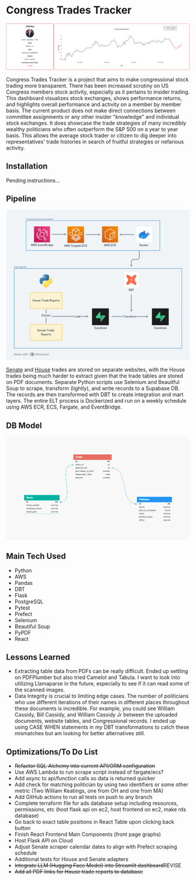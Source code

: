 <h1>Congress Trades Tracker</h1>
<img src="./images/stock_shot.png">
<p>
Congress Trades Tracker is a project that aims to make congressional stock trading more transparent. There has been increased scrutiny on US Congress members stock activity, especially as it pertains to insider trading. This dashboard visualizes stock exchanges, shows performance returns, and highlights overall performance and activity on a member by member basis. The current product does not make direct connections between committee assignments or any other insider "knowledge" and individual stock exchanges. It does showcase the trade strategies of many incredibly wealthy politicians who often outperform the S&P 500 on a year to year basis. This allows the average stock trader or citizen to dig deeper into representatives' trade histories in search of fruitful strategies or nefarious activity. 
</p>

<h2>Installation</h2>
<p>Pending instructions...</p>

<h2>Pipeline</h2>
<img src="./images/Congress Trades Pipeline Fargate.png">
<p><a href="https://efdsearch.senate.gov/search/">Senate</a> and <a href="https://disclosures-clerk.house.gov/FinancialDisclosure">House</a> trades are stored on separate websites, with the House trades being much harder to extract given that the trade tables are stored on PDF documents. Separate Python scripts use Selenium and Beauitful Soup to scrape, transform (lightly), and write records to a Supabase DB. The records are then transformed with DBT to create integration and mart layers. The entire ELT process is Dockerized and run on a weekly schedule using AWS ECR, ECS, Fargate, and EventBridge.</p>

<h2>DB Model</h2>
<img src="./images/model_final.png">

<h2>Main Tech Used</h2>
    <ul>
        <li>Python</li>
        <li>AWS</li>
        <li>Pandas</li>
        <li>DBT</li>
        <li>Flask</li>
        <li>PostgreSQL</li>
        <li>Pytest</li>
        <li>Prefect</li>
        <li>Selenium</li>
        <li>Beautiful Soup</li>
        <li>PyPDF</li>
        <li>React</li>
    </ul>

<h2>Lessons Learned</h2>
    <ul>
        <li>Extracting table data from PDFs can be really difficult. Ended up settling on PDFPlumber but also tried Camelot and Tabula. I want to look into utilizing Llamaparse in the future, especially to see if it can read some of the scanned images.</li>
        <li>Data Integrity is crucial to limiting edge cases. The number of politicians who use different iterations of their names in different places throughout these documents is incredible. For example, you could see William Cassidy, Bill Cassidy, and William Cassidy Jr between the uploaded documents, website tables, and Congressional records. I ended up using CASE WHEN statements in my DBT transformations to catch these mismatches but am looking for better alternatives still.</li>
    </ul>

<h2>Optimizations/To Do List</h2>
    <ul>
        <li><s>Refactor SQL Alchemy into current API/ORM configuration</s></li>
        <li>Use AWS Lambda to run scrape script instead of fargate/ecs?</li>
        <li>Add async to api/function calls so data is returned quicker</li>
        <li>Add check for matching politician by using two identifiers or some other metric (Two William Keatings, one from OH and one from MA)</li>
        <li>Add GitHub actions to run all tests on push to any branch</li>
        <li>Complete terraform file for ads database setup including resources, permissions, etc (host flask api on ec2, host frontend on ec2, make rds database)</li>
        <li>Go back to exact table positions in React Table upon clicking back button</li>
        <li>Finish React Frontend Main Components (front page graphs)</li>
        <li>Host Flask API on Cloud</li>
        <li>Adjust Senate scraper calendar dates to align with Prefect scraping schedule</li>
        <li>Additional tests for House and Senate adapters</li>
        <li><s>Integrate LLM (Hugging Face Model) into Streamlit dashboard</s>REVISE</li>
        <li><s>Add all PDF links for House trade reports to database</s></li>
    </ul>
